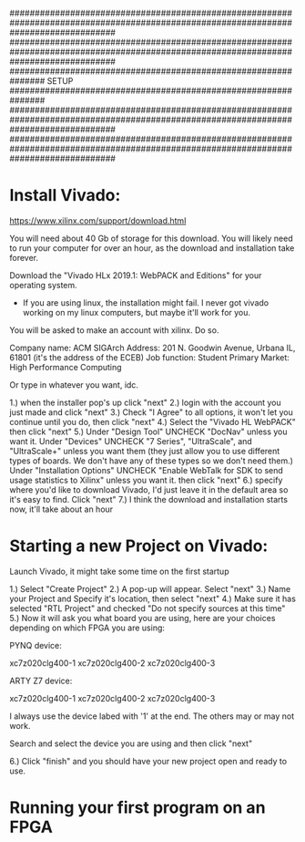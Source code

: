 #####################################################################################################################################
#####################################################################################################################################
############################################################### SETUP ###############################################################
#####################################################################################################################################
#####################################################################################################################################

# Install Vivado:
https://www.xilinx.com/support/download.html

You will need about 40 Gb of storage for this download.
You will likely need to run your computer for over an hour, as the download and installation take forever.

Download the "Vivado HLx 2019.1: WebPACK and Editions" for your operating system. 
- If you are using linux, the installation might fail. I never got vivado working on my linux computers, but maybe it'll work for you.

You will be asked to make an account with xilinx. Do so. 

Company name: ACM SIGArch
Address: 201 N. Goodwin Avenue, Urbana IL, 61801 (it's the address of the ECEB)
Job function: Student
Primary Market: High Performance Computing

Or type in whatever you want, idc.

1.) when the installer pop's up click "next"
2.) login with the account you just made and click "next"
3.) Check "I Agree" to all options, it won't let you continue until you do, then click "next"
4.) Select the "Vivado HL WebPACK" then click "next"
5.) Under "Design Tool" UNCHECK "DocNav" unless you want it. 
    Under "Devices" UNCHECK "7 Series", "UltraScale", and "UltraScale+" unless you want them (they just allow you to use different types of boards. We don't have any of these types so we don't need them.)
    Under "Installation Options" UNCHECK "Enable WebTalk for SDK to send usage statistics to Xilinx" unless you want it.
    then click "next"
6.) specify where you'd like to download Vivado, I'd just leave it in the default area so it's easy to find. Click "next"
7.) I think the download and installation starts now, it'll take about an hour


# Starting a new Project on Vivado:
Launch Vivado, it might take some time on the first startup

1.) Select "Create Project"
2.) A pop-up will appear. Select "next"
3.) Name your Project and Specify it's location, then select "next"
4.) Make sure it has selected "RTL Project" and checked "Do not specify sources at this time"
5.) Now it will ask you what board you are using, here are your choices depending on which FPGA you are using:

PYNQ device: 

xc7z020clg400-1
xc7z020clg400-2
xc7z020clg400-3

ARTY Z7 device:

xc7z020clg400-1
xc7z020clg400-2
xc7z020clg400-3

I always use the device labed with '1' at the end. The others may or may not work.

Search and select the device you are using and then click "next"

6.) Click "finish" and you should have your new project open and ready to use.

# Running your first program on an FPGA




